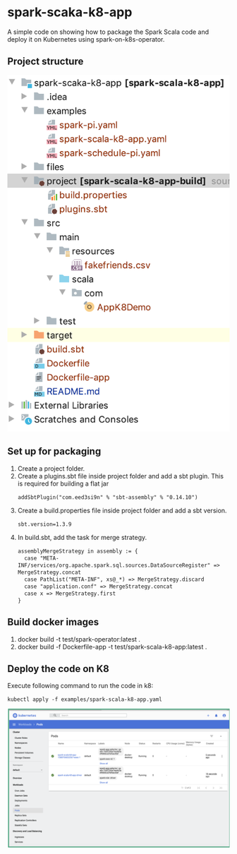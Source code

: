 # spark-scaka-k8-app
A simple code on showing how to package the Spark Scala code and deploy it on Kubernetes using spark-on-k8s-operator.

## Project structure

![Project Structure](docs/project-structure.png)

## Set up for packaging
1. Create a project folder.
2. Create a plugins.sbt file inside project folder and add a sbt plugin. This is required for building a flat jar
    ```$xslt
    addSbtPlugin("com.eed3si9n" % "sbt-assembly" % "0.14.10")
    ```
3. Create a build.properties file inside project folder and add a sbt version.
    ```$xslt
    sbt.version=1.3.9
    ```
4. In build.sbt, add the task for merge strategy.
    ```$xslt
    assemblyMergeStrategy in assembly := {
      case "META-INF/services/org.apache.spark.sql.sources.DataSourceRegister" => MergeStrategy.concat
      case PathList("META-INF", xs@_*) => MergeStrategy.discard
      case "application.conf" => MergeStrategy.concat
      case x => MergeStrategy.first
    }
    ```

## Build docker images
1. docker build -t test/spark-operator:latest .
2. docker build -f Dockerfile-app -t test/spark-scala-k8-app:latest .

## Deploy the code on K8
Execute following command to run the code in k8:

```$xslt
kubectl apply -f examples/spark-scala-k8-app.yaml
```

![Kubernetes Dashboard](docs/K8-Pod.png)